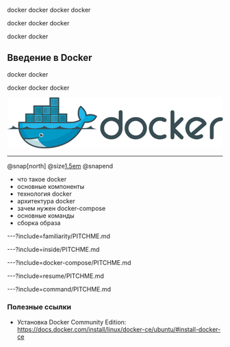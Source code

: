 docker docker docker docker

docker docker docker

docker docker

## Введение в Docker

docker docker

docker docker docker

![logo](images/docker_logo.png)

---
@snap[north]
@size[1.5em](План)
@snapend

- что такое docker
- основные компоненты
- технология docker
- архитектура docker
- зачем нужен docker-compose
- основные команды
- сборка образа


---?include=familiarity/PITCHME.md

---?include=inside/PITCHME.md

---?include=docker-compose/PITCHME.md

---?include=resume/PITCHME.md

---?include=command/PITCHME.md

### Полезные ссылки
- Установка Docker Community Edition:
https://docs.docker.com/install/linux/docker-ce/ubuntu/#install-docker-ce
